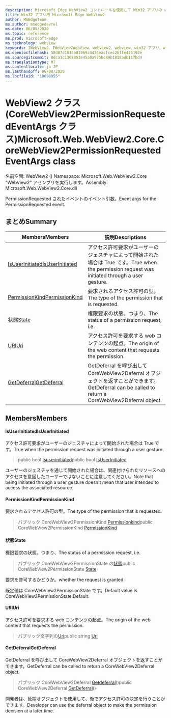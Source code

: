 ```yaml
---
description: Microsoft Edge WebView2 コントロールを使用して Win32 アプリの web コンテンツをホストする
title: Win32 アプリ用 Microsoft Edge WebView2
author: MSEdgeTeam
ms.author: msedgedevrel
ms.date: 06/05/2020
ms.topic: reference
ms.prod: microsoft-edge
ms.technology: webview
keywords: IWebView2、IWebView2WebView、webview2、webview、win32 アプリ、win32、edge、ICoreWebView2、ICoreWebView2Controller、browser control、edge html
ms.openlocfilehash: 58d87d1815b81969c4424eacfcec26ffe425192e
ms.sourcegitcommit: 8dca1c1367853e45a0a975bc89b1818adb117bd4
ms.translationtype: MT
ms.contentlocale: ja-JP
ms.lasthandoff: 06/08/2020
ms.locfileid: "10698955"
---
```

# <span data-ttu-id="a109f-104">WebView2 クラス (CoreWebView2PermissionRequestedEventArgs クラス)</span><span class="sxs-lookup"><span data-stu-id="a109f-104">Microsoft.Web.WebView2.Core.CoreWebView2PermissionRequestedEventArgs class</span></span> 

<span data-ttu-id="a109f-105">名前空間: WebView2 () </span><span class="sxs-lookup"><span data-stu-id="a109f-105">Namespace: Microsoft.Web.WebView2.Core</span></span>\
<span data-ttu-id="a109f-106">"WebView2" アセンブリを実行します。</span><span class="sxs-lookup"><span data-stu-id="a109f-106">Assembly: Microsoft.Web.WebView2.Core.dll</span></span>

<span data-ttu-id="a109f-107">PermissionRequested されたイベントのイベント引数。</span><span class="sxs-lookup"><span data-stu-id="a109f-107">Event args for the PermissionRequested event.</span></span>

## <span data-ttu-id="a109f-108">まとめ</span><span class="sxs-lookup"><span data-stu-id="a109f-108">Summary</span></span>

 <span data-ttu-id="a109f-109">Members</span><span class="sxs-lookup"><span data-stu-id="a109f-109">Members</span></span>                        | <span data-ttu-id="a109f-110">説明</span><span class="sxs-lookup"><span data-stu-id="a109f-110">Descriptions</span></span>
--------------------------------|---------------------------------------------
[<span data-ttu-id="a109f-111">IsUserInitiated</span><span class="sxs-lookup"><span data-stu-id="a109f-111">IsUserInitiated</span></span>](#isuserinitiated) | <span data-ttu-id="a109f-112">アクセス許可要求がユーザーのジェスチャによって開始された場合は True です。</span><span class="sxs-lookup"><span data-stu-id="a109f-112">True when the permission request was initiated through a user gesture.</span></span>
[<span data-ttu-id="a109f-113">PermissionKind</span><span class="sxs-lookup"><span data-stu-id="a109f-113">PermissionKind</span></span>](#permissionkind) | <span data-ttu-id="a109f-114">要求されるアクセス許可の型。</span><span class="sxs-lookup"><span data-stu-id="a109f-114">The type of the permission that is requested.</span></span>
[<span data-ttu-id="a109f-115">状態</span><span class="sxs-lookup"><span data-stu-id="a109f-115">State</span></span>](#state) | <span data-ttu-id="a109f-116">権限要求の状態。つまり、</span><span class="sxs-lookup"><span data-stu-id="a109f-116">The status of a permission request, i.e.</span></span>
[<span data-ttu-id="a109f-117">URI</span><span class="sxs-lookup"><span data-stu-id="a109f-117">Uri</span></span>](#uri) | <span data-ttu-id="a109f-118">アクセス許可を要求する web コンテンツの起点。</span><span class="sxs-lookup"><span data-stu-id="a109f-118">The origin of the web content that requests the permission.</span></span>
[<span data-ttu-id="a109f-119">GetDeferral</span><span class="sxs-lookup"><span data-stu-id="a109f-119">GetDeferral</span></span>](#getdeferral) | <span data-ttu-id="a109f-120">GetDeferral を呼び出して CoreWebView2Deferral オブジェクトを返すことができます。</span><span class="sxs-lookup"><span data-stu-id="a109f-120">GetDeferral can be called to return a CoreWebView2Deferral object.</span></span>

## <span data-ttu-id="a109f-121">Members</span><span class="sxs-lookup"><span data-stu-id="a109f-121">Members</span></span>

#### <span data-ttu-id="a109f-122">IsUserInitiated</span><span class="sxs-lookup"><span data-stu-id="a109f-122">IsUserInitiated</span></span> 

<span data-ttu-id="a109f-123">アクセス許可要求がユーザーのジェスチャによって開始された場合は True です。</span><span class="sxs-lookup"><span data-stu-id="a109f-123">True when the permission request was initiated through a user gesture.</span></span>

> <span data-ttu-id="a109f-124">public bool [Isuserinitiated](#isuserinitiated)</span><span class="sxs-lookup"><span data-stu-id="a109f-124">public bool [IsUserInitiated](#isuserinitiated)</span></span>

<span data-ttu-id="a109f-125">ユーザーのジェスチャを通じて開始された場合は、関連付けられたリソースへのアクセスを意図したユーザーではないことに注意してください。</span><span class="sxs-lookup"><span data-stu-id="a109f-125">Note that being initiated through a user gesture doesn't mean that user intended to access the associated resource.</span></span>

#### <span data-ttu-id="a109f-126">PermissionKind</span><span class="sxs-lookup"><span data-stu-id="a109f-126">PermissionKind</span></span> 

<span data-ttu-id="a109f-127">要求されるアクセス許可の型。</span><span class="sxs-lookup"><span data-stu-id="a109f-127">The type of the permission that is requested.</span></span>

> <span data-ttu-id="a109f-128">パブリック CoreWebView2PermissionKind [Permissionkind](#permissionkind)</span><span class="sxs-lookup"><span data-stu-id="a109f-128">public CoreWebView2PermissionKind [PermissionKind](#permissionkind)</span></span>

#### <span data-ttu-id="a109f-129">状態</span><span class="sxs-lookup"><span data-stu-id="a109f-129">State</span></span> 

<span data-ttu-id="a109f-130">権限要求の状態。つまり、</span><span class="sxs-lookup"><span data-stu-id="a109f-130">The status of a permission request, i.e.</span></span>

> <span data-ttu-id="a109f-131">パブリック CoreWebView2PermissionState の[状態](#state)</span><span class="sxs-lookup"><span data-stu-id="a109f-131">public CoreWebView2PermissionState [State](#state)</span></span>

<span data-ttu-id="a109f-132">要求を許可するかどうか。</span><span class="sxs-lookup"><span data-stu-id="a109f-132">whether the request is granted.</span></span>

<span data-ttu-id="a109f-133">既定値は CoreWebView2PermissionState です。</span><span class="sxs-lookup"><span data-stu-id="a109f-133">Default value is CoreWebView2PermissionState.Default.</span></span>

#### <span data-ttu-id="a109f-134">URI</span><span class="sxs-lookup"><span data-stu-id="a109f-134">Uri</span></span> 

<span data-ttu-id="a109f-135">アクセス許可を要求する web コンテンツの起点。</span><span class="sxs-lookup"><span data-stu-id="a109f-135">The origin of the web content that requests the permission.</span></span>

> <span data-ttu-id="a109f-136">パブリック文字列の[Uri](#uri)</span><span class="sxs-lookup"><span data-stu-id="a109f-136">public string [Uri](#uri)</span></span>

#### <span data-ttu-id="a109f-137">GetDeferral</span><span class="sxs-lookup"><span data-stu-id="a109f-137">GetDeferral</span></span> 

<span data-ttu-id="a109f-138">GetDeferral を呼び出して CoreWebView2Deferral オブジェクトを返すことができます。</span><span class="sxs-lookup"><span data-stu-id="a109f-138">GetDeferral can be called to return a CoreWebView2Deferral object.</span></span>

> <span data-ttu-id="a109f-139">パブリック CoreWebView2Deferral [Getdeferral](#getdeferral)()</span><span class="sxs-lookup"><span data-stu-id="a109f-139">public CoreWebView2Deferral [GetDeferral](#getdeferral)()</span></span>

<span data-ttu-id="a109f-140">開発者は、延期オブジェクトを使用して、後でアクセス許可の決定を行うことができます。</span><span class="sxs-lookup"><span data-stu-id="a109f-140">Developer can use the deferral object to make the permission decision at a later time.</span></span>

